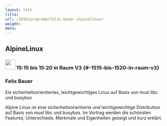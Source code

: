 ```yaml
---
layout: talk
title:
url: /2016/programm/felix-bauer-alpinelinux/
weight:
menu:
---
```

## AlpineLinux

### <img height = "32" src="../../../images/lightning.svg"> 15:15 bis 15:20 in Raum V3 {#-1515-bis-1520-in-raum-v3}

### Felix Bauer

Ein sicherheitsorientiertes, leichtgewichtiges Linux auf Basis von musl libc und busybox


  Alpine Linux ist eine sicherheitsorientierte und leichtgewichtige Distribution
  auf Basis von musl libc und busybox. Im Vortrag werden die schönsten Features,
  Unterschiede, Merkmale und Eigenheiten gezeigt und kurz erklärt.

